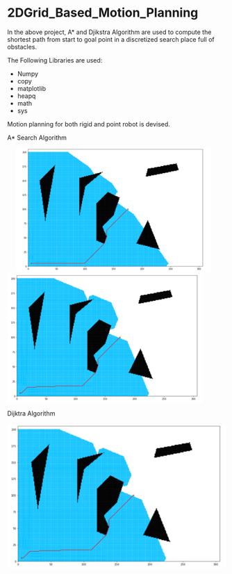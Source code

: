 # 2DGrid_Based_Motion_Planning

In the above project, A* and Djikstra Algorithm are used to compute the shortest path from start to goal point in a discretized search place full of obstacles.

The Following Libraries are used:
* Numpy
* copy
* matplotlib
* heapq
* math
* sys

Motion planning for both rigid and point robot is devised.

A* Search Algorithm

<img src="Images/PointR_Astar.PNG" width=450 hspace=20 ><img src="Images/PointR_Dijkstra.PNG" width=450>

Dijktra Algorithm

<img src="Images/PointR_Dijkstra.PNG" width=600>
